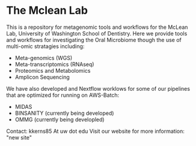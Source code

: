 # The Mclean Lab

This is a repository for metagenomic tools and workflows for the McLean Lab, University of Washington School of Dentistry. 
Here we provide tools and workflows for investigating the Oral Microbiome though the use of multi-omic stratagies including:
- Meta-genomics (WGS)
- Meta-transcriptomics (RNAseq)
- Proteomics and Metabolomics
- Amplicon Sequencing 

We have also developed and Nextflow worklows for some of our pipelines that are optimized for running on AWS-Batch:
- MIDAS
- BINSANITY (currently being developed)
- OMMG (currently being developled)










Contact: kkerns85 At uw dot edu
Visit our website for more information: "new site"
